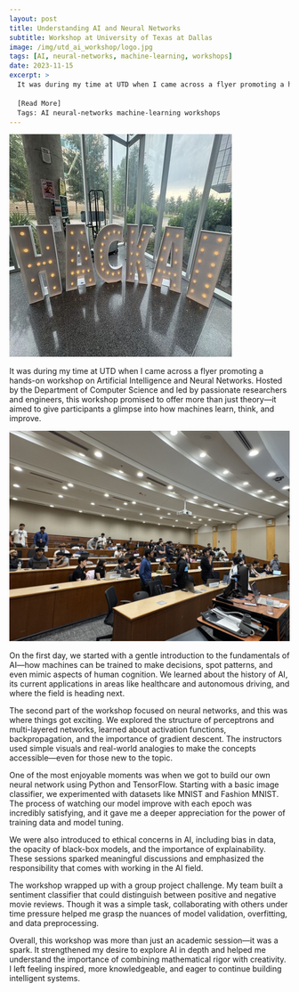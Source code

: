 ```yaml
---
layout: post
title: Understanding AI and Neural Networks
subtitle: Workshop at University of Texas at Dallas
image: /img/utd_ai_workshop/logo.jpg
tags: [AI, neural-networks, machine-learning, workshops]
date: 2023-11-15
excerpt: >
  It was during my time at UTD when I came across a flyer promoting a hands-on workshop on Artificial Intelligence and Neural Networks. Hosted by the Department of Computer Science and led by passionate researchers and engineers, this workshop promised to offer more than just theory—it aimed to give participants a glimpse into how machines learn, think, and improve.

  [Read More]
  Tags: AI neural-networks machine-learning workshops
---
```


![Workshop Logo](/img/utd_ai_workshop/logo.jpg)

It was during my time at UTD when I came across a flyer promoting a hands-on workshop on Artificial Intelligence and Neural Networks. Hosted by the Department of Computer Science and led by passionate researchers and engineers, this workshop promised to offer more than just theory—it aimed to give participants a glimpse into how machines learn, think, and improve.

![Workshop Session](/img/utd_ai_workshop/content_1.png)

On the first day, we started with a gentle introduction to the fundamentals of AI—how machines can be trained to make decisions, spot patterns, and even mimic aspects of human cognition. We learned about the history of AI, its current applications in areas like healthcare and autonomous driving, and where the field is heading next.

The second part of the workshop focused on neural networks, and this was where things got exciting. We explored the structure of perceptrons and multi-layered networks, learned about activation functions, backpropagation, and the importance of gradient descent. The instructors used simple visuals and real-world analogies to make the concepts accessible—even for those new to the topic.

One of the most enjoyable moments was when we got to build our own neural network using Python and TensorFlow. Starting with a basic image classifier, we experimented with datasets like MNIST and Fashion MNIST. The process of watching our model improve with each epoch was incredibly satisfying, and it gave me a deeper appreciation for the power of training data and model tuning.

We were also introduced to ethical concerns in AI, including bias in data, the opacity of black-box models, and the importance of explainability. These sessions sparked meaningful discussions and emphasized the responsibility that comes with working in the AI field.

The workshop wrapped up with a group project challenge. My team built a sentiment classifier that could distinguish between positive and negative movie reviews. Though it was a simple task, collaborating with others under time pressure helped me grasp the nuances of model validation, overfitting, and data preprocessing.

Overall, this workshop was more than just an academic session—it was a spark. It strengthened my desire to explore AI in depth and helped me understand the importance of combining mathematical rigor with creativity. I left feeling inspired, more knowledgeable, and eager to continue building intelligent systems. 